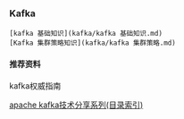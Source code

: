 ### Kafka
    [kafka 基础知识](kafka/kafka 基础知识.md)
    [Kafka 集群策略知识](kafka/kafka 集群策略.md)
#### 推荐资料 
kafka权威指南


[apache kafka技术分享系列(目录索引)](https://blog.csdn.net/lizhitao/article/details/39499283)

